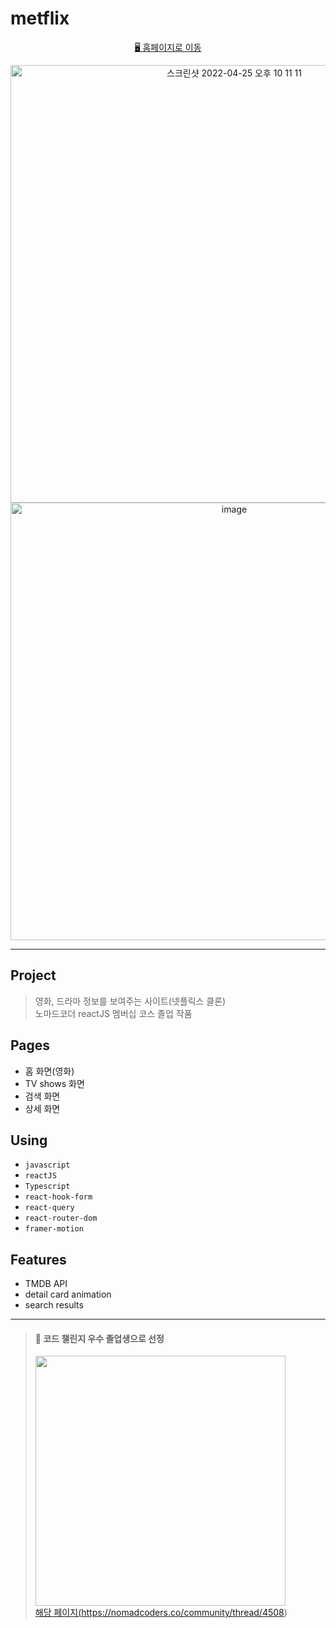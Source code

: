 # metflix
<p align="center"><a href="https://seungmin-dev.github.io" target="_blank">🖥 홈페이지로 이동</a></p>

<p align="center"><img width="700" style="display: block; margin: 0 auto" alt="스크린샷 2022-04-25 오후 10 11 11" src="https://user-images.githubusercontent.com/67530394/165096431-461cb7cc-6837-455c-947f-00d9c03b0a7c.png">
<img width="700" alt="image" src="https://user-images.githubusercontent.com/67530394/165103720-84ae1fe1-3268-4291-917e-d8e110b96c81.png"></p>

<hr />
  
## Project   
> 영화, 드라마 정보를 보여주는 사이트(넷플릭스 클론)   
> 노마드코더 reactJS 멤버십 코스 졸업 작품   

## Pages   
* 홈 화면(영화)
* TV shows 화면
* 검색 화면
* 상세 화면
  
## Using   
   
* `javascript`  
* `reactJS`  
* `Typescript`  
* `react-hook-form` 
* `react-query` 
* `react-router-dom` 
* `framer-motion`   
   
## Features   
   
* TMDB API
* detail card animation
* search results   
   
***

> #### 🎉 코드 챌린지 우수 졸업생으로 선정
> <img width="400" src="https://user-images.githubusercontent.com/67530394/165099414-13c9622d-6f55-40dd-b625-31446fd54157.png"><br/>
> <a href="https://nomadcoders.co/community/thread/4508" target="_blank">해당 페이지(https://nomadcoders.co/community/thread/4508)</a>

